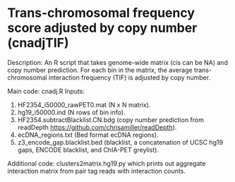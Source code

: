 # Trans-chromosomal frequency score adjusted by copy number (cnadjTIF)


Description:  An R script that takes genome-wide matrix (cis can be NA) and copy number prediction. For each bin in the matrix, 
the average trans-chromosomal interaction frequency (TIF) is adjusted by copy number. 


Main code: cnadj.R
Inputs: 
1) HF2354_i50000_rawPET0.mat (N x N matrix). 
2) hg19_i50000.ind (N rows of bin info).
3) HF2354.subtractBlacklist.CN.bdg (copy number prediction from readDepth https://github.com/chrisamiller/readDepth).
4) ecDNA_regions.txt (Bed format ecDNA regions).
5) z3_encode_gap.blacklist.bed (blacklist, a concatenation of UCSC hg19 gaps, ENCODE blacklist, and ChIA-PET greylist).


Additional code: clusters2matrix.hg19.py which prints out aggregate interaction matrix from pair tag reads with interaction counts.


